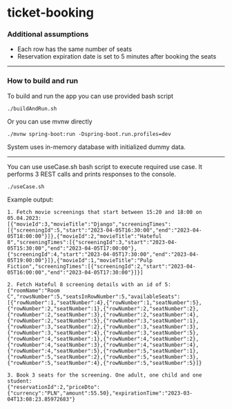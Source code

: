 # ticket-booking


### Additional assumptions
- Each row has the same number of seats
- Reservation expiration date is set to 5 minutes after booking the seats

---

### How to build and run

To build and run the app you can use provided bash script
```
./buildAndRun.sh
```
Or you can use mvnw directly
```
./mvnw spring-boot:run -Dspring-boot.run.profiles=dev
```

System uses in-memory database with initialized dummy data.

---
You can use useCase.sh bash script to execute required use case.
It performs 3 REST calls and prints responses to the console.
```
./useCase.sh
```

Example output:
```agsl
1. Fetch movie screenings that start between 15:20 and 18:00 on 05.04.2023: 
[{"movieId":3,"movieTitle":"Django","screeningTimes":[{"screeningId":5,"start":"2023-04-05T16:30:00","end":"2023-04-05T18:00:00"}]},{"movieId":2,"movieTitle":"Hateful 8","screeningTimes":[{"screeningId":3,"start":"2023-04-05T15:30:00","end":"2023-04-05T17:00:00"},{"screeningId":4,"start":"2023-04-05T17:30:00","end":"2023-04-05T19:00:00"}]},{"movieId":1,"movieTitle":"Pulp Fiction","screeningTimes":[{"screeningId":2,"start":"2023-04-05T16:00:00","end":"2023-04-05T17:30:00"}]}]

2. Fetch Hateful 8 screening details with an id of 5: 
{"roomName":"Room C","rowsNumber":5,"seatsInRowNumber":5,"availableSeats":[{"rowNumber":1,"seatNumber":4},{"rowNumber":1,"seatNumber":5},{"rowNumber":2,"seatNumber":1},{"rowNumber":2,"seatNumber":2},{"rowNumber":2,"seatNumber":3},{"rowNumber":2,"seatNumber":4},{"rowNumber":2,"seatNumber":5},{"rowNumber":3,"seatNumber":1},{"rowNumber":3,"seatNumber":2},{"rowNumber":3,"seatNumber":3},{"rowNumber":3,"seatNumber":4},{"rowNumber":3,"seatNumber":5},{"rowNumber":4,"seatNumber":1},{"rowNumber":4,"seatNumber":2},{"rowNumber":4,"seatNumber":3},{"rowNumber":4,"seatNumber":4},{"rowNumber":4,"seatNumber":5},{"rowNumber":5,"seatNumber":1},{"rowNumber":5,"seatNumber":2},{"rowNumber":5,"seatNumber":3},{"rowNumber":5,"seatNumber":4},{"rowNumber":5,"seatNumber":5}]}

3. Book 3 seats for the screening. One adult, one child and one student: 
{"reservationId":2,"priceDto":{"currency":"PLN","amount":55.50},"expirationTime":"2023-03-04T13:08:23.85972683"}
```
